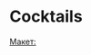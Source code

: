# Cocktails

[Макет:](https://www.figma.com/file/OtLxFZwe0OELo2Yc4iLOlr/Cocktails?type=design&node-id=0-1&mode=design&t=oJS2CuAQMx7tMe1q-0)


